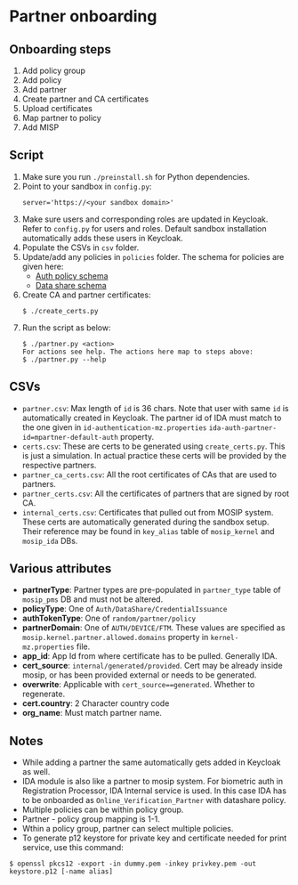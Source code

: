 # Partner onboarding

## Onboarding steps
1. Add policy group
1. Add policy 
1. Add partner
1. Create partner and CA certificates
1. Upload certificates
1. Map partner to policy
1. Add MISP

## Script
1. Make sure you run `./preinstall.sh`  for Python dependencies.
1. Point to your sandbox in `config.py`:
    ```
    server='https://<your sandbox domain>'
    ```
1. Make sure users and corresponding roles are updated in Keycloak.  Refer to `config.py` for users and roles. Default sandbox installation automatically adds these users in Keycloak.
1. Populate the CSVs in `csv` folder.  
1. Update/add any policies in `policies` folder.  The schema for policies are given here:
    * [Auth policy schema](https://github.com/mosip/mosip-config/blob/1.1.3/sandbox/auth-policy-schema.json)
    * [Data share schema](https://github.com/mosip/mosip-config/blob/1.1.3/sandbox/data-share-policy-schema.json)
1. Create CA and partner certificates:
    ```
    $ ./create_certs.py
    ```
1.  Run the script as below:
    ```
    $ ./partner.py <action>
    For actions see help. The actions here map to steps above:  
    $ ./partner.py --help
    ```

## CSVs
* `partner.csv`:  Max length of `id` is 36 chars. Note that user with same `id` is automatically created in Keycloak.  The partner id of IDA must match to the one given in `id-authentication-mz.properties` `ida-auth-partner-id=mpartner-default-auth` property.
* `certs.csv`:  These are certs to be generated using `create_certs.py`.  This is just a simulation.  In actual practice these certs will be provided by the respective partners.
* `partner_ca_certs.csv`:  All the root certificates of CAs that are used to partners. 
* `partner_certs.csv`:  All the certificates of partners that are signed by root CA.
* `internal_certs.csv`: Certificates that pulled out from MOSIP system. These certs are automatically generated during the sandbox setup.  Their reference may be found in `key_alias` table of `mosip_kernel` and `mosip_ida` DBs.
## Various attributes
* **partnerType**: Partner types are pre-populated in `partner_type` table of `mosip_pms` DB and must not be altered.
* **policyType**:  One of `Auth/DataShare/CredentialIssuance` 
* **authTokenType**: One of `random/partner/policy`
* **partnerDomain**: One of `AUTH/DEVICE/FTM`.  These values are specified as `mosip.kernel.partner.allowed.domains` property in `kernel-mz.properties` file.
* **app_id**: App Id from where certificate has to be pulled. Generally IDA.
* **cert_source**: `internal/generated/provided`. Cert may be already inside mosip, or has been provided external or needs to be generated.
* **overwrite**: Applicable with `cert_source==generated`. Whether to regenerate.
* **cert.country**: 2 Character country code
* **org_name**: Must match partner name.

## Notes
* While adding a partner the same automatically gets added in Keycloak as well.
* IDA module is also like a partner to mosip system.  For biometric auth in Registration Processor, IDA Internal service is used.  In this case IDA has to be onboarded as `Online_Verification_Partner` with datashare policy.
* Multiple policies can be within policy group.
* Partner - policy group mapping is 1-1. 
* Wthin a policy group, partner can select multiple policies.
* To generate p12 keystore for private key and certificate needed for print service, use this command:
```
$ openssl pkcs12 -export -in dummy.pem -inkey privkey.pem -out keystore.p12 [-name alias]
```

